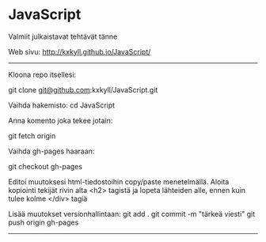 JavaScript
==========

Valmiit julkaistavat tehtävät tänne

Web sivu: http://kxkyll.github.io/JavaScript/


----------------------------------------------

Kloona repo itsellesi:

git clone git@github.com:kxkyll/JavaScript.git

Vaihda hakemisto: 
cd JavaScript

Anna komento joka tekee jotain:

git fetch origin

Vaihda gh-pages haaraan:

git checkout gh-pages

Editoi muutoksesi html-tiedostoihin copy/paste
menetelmällä. Aloita kopiointi tekijät rivin 
alta \<h2> tagistä ja lopeta lähteiden alle, 
ennen kuin tulee kolme \</div> tagiä

Lisää muutokset versionhallintaan:
git add .
git commit -m "tärkeä viesti"
git push origin gh-pages

----------------------------------------------




